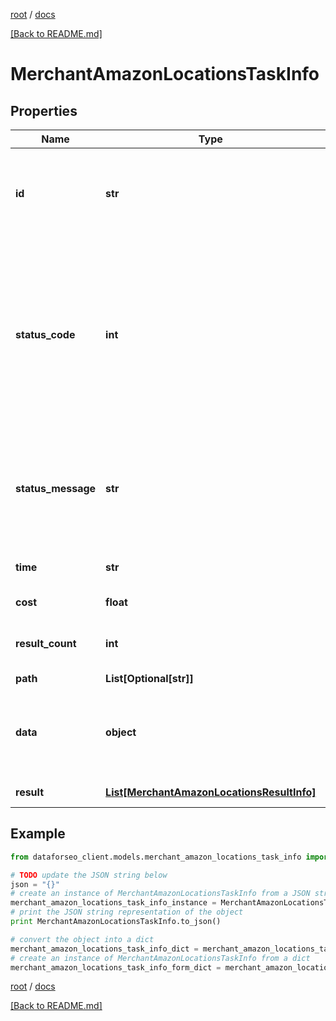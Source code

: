 [root](./../ "root") / [docs](./ "docs")

[[Back to README.md]](./../README.md "[Back to README.md]")

# MerchantAmazonLocationsTaskInfo

## Properties

Name | Type | Description | Notes
------------ | ------------- | ------------- | -------------
**id** | **str** | task identifier unique task identifier in our system in the UUID format | [optional]
**status_code** | **int** | status code of the task generated by DataForSEO, can be within the following range: 10000-60000 you can find the full list of the response codes here | [optional]
**status_message** | **str** | informational message of the task you can find the full list of general informational messages here | [optional]
**time** | **str** | execution time, seconds | [optional]
**cost** | **float** | total tasks cost, USD | [optional]
**result_count** | **int** | number of elements in the result array | [optional]
**path** | **List[Optional[str]]** | URL path | [optional]
**data** | **object** | contains the same parameters that you specified in the POST request | [optional]
**result** | [**List[MerchantAmazonLocationsResultInfo]**](MerchantAmazonLocationsResultInfo.md) | array of results | [optional]

## Example

```python
from dataforseo_client.models.merchant_amazon_locations_task_info import MerchantAmazonLocationsTaskInfo

# TODO update the JSON string below
json = "{}"
# create an instance of MerchantAmazonLocationsTaskInfo from a JSON string
merchant_amazon_locations_task_info_instance = MerchantAmazonLocationsTaskInfo.from_json(json)
# print the JSON string representation of the object
print MerchantAmazonLocationsTaskInfo.to_json()

# convert the object into a dict
merchant_amazon_locations_task_info_dict = merchant_amazon_locations_task_info_instance.to_dict()
# create an instance of MerchantAmazonLocationsTaskInfo from a dict
merchant_amazon_locations_task_info_form_dict = merchant_amazon_locations_task_info.from_dict(merchant_amazon_locations_task_info_dict)
```

  

[root](./../ "root") / [docs](./ "docs")

[[Back to README.md]](./../README.md "[Back to README.md]")